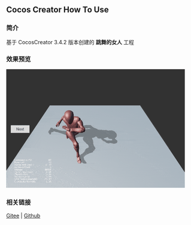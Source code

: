 ## Cocos Creator How To Use

### 简介

基于 CocosCreator 3.4.2 版本创建的 **跳舞的女人** 工程

### 效果预览
![image](../../gif/202203/2022030512.gif)

### 相关链接
[Gitee](https://gitee.com/mirrors_cocos-creator/example-cases/tree/v2.4.3/assets/cases/3d) | [Github](https://github.com/cocos-creator/example-cases/tree/v2.4.3/assets/cases/3d)